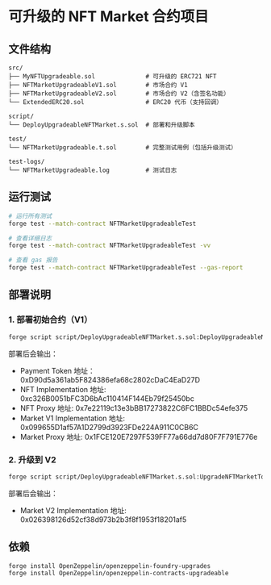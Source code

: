 # 可升级的 NFT Market 合约项目

## 文件结构

```
src/
├── MyNFTUpgradeable.sol              # 可升级的 ERC721 NFT
├── NFTMarketUpgradeableV1.sol        # 市场合约 V1
├── NFTMarketUpgradeableV2.sol        # 市场合约 V2（含签名功能）
└── ExtendedERC20.sol                 # ERC20 代币（支持回调）

script/
└── DeployUpgradeableNFTMarket.s.sol  # 部署和升级脚本

test/
└── NFTMarketUpgradeable.t.sol        # 完整测试用例（包括升级测试）

test-logs/
└── NFTMarketUpgradeable.log          # 测试日志
```

## 运行测试

```bash
# 运行所有测试
forge test --match-contract NFTMarketUpgradeableTest

# 查看详细日志
forge test --match-contract NFTMarketUpgradeableTest -vv

# 查看 gas 报告
forge test --match-contract NFTMarketUpgradeableTest --gas-report
```

## 部署说明

### 1. 部署初始合约（V1）

```bash
forge script script/DeployUpgradeableNFTMarket.s.sol:DeployUpgradeableNFTMarket --rpc-url sepolia --broadcast --verify -vvv 
```

部署后会输出：
- Payment Token 地址： 0xD90d5a361ab5F824386efa68c2802cDaC4EaD27D
- NFT Implementation 地址: 0xc326B0051bFC3D6bAc110414F144Eb79f25450bc
- NFT Proxy 地址: 0x7e22119c13e3bBB17273822C6FC1BBDc54efe375
- Market V1 Implementation 地址: 0x099655D1af57A1D2799d3923FDe224A911C0CB6C
- Market Proxy 地址: 0x1FCE120E7297F539FF77a66dd7d80F7F791E776e


### 2. 升级到 V2

```bash
forge script script/DeployUpgradeableNFTMarket.s.sol:UpgradeNFTMarketToV2 --rpc-url sepolia --broadcast --verify -vvv 
```
部署后会输出：
- Market V2 Implementation 地址: 0x026398126d52cf38d973b2b3f8f1953f18201af5



## 依赖
```bash
forge install OpenZeppelin/openzeppelin-foundry-upgrades
forge install OpenZeppelin/openzeppelin-contracts-upgradeable
```